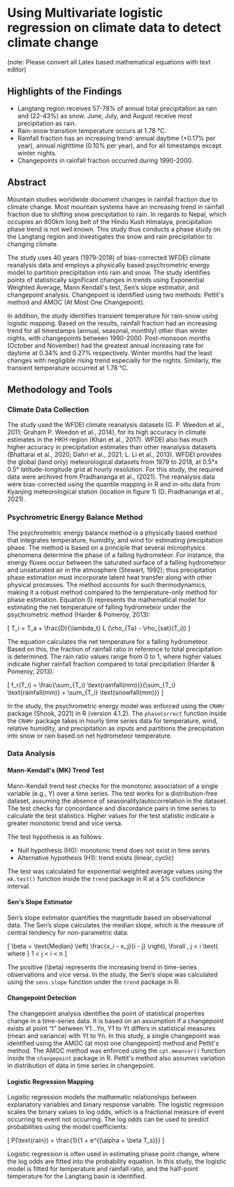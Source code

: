 
# Using Multivariate logistic regression on climate data to detect climate change
(note: Please convert all Latex based mathematical equations with text editor)

## Highlights of the Findings

- Langtang region receives 57-78% of annual total precipitation as rain and (22-43%) as snow. June, July, and August receive most precipitation as rain.
- Rain-snow transition temperature occurs at 1.78 °C.
- Rainfall fraction has an increasing trend: annual daytime (+0.17% per year), annual nighttime (0.10% per year), and for all timestamps except winter nights.
- Changepoints in rainfall fraction occurred during 1990-2000.

## Abstract

Mountain studies worldwide document changes in rainfall fraction due to climate change. Most mountain systems have an increasing trend in rainfall fraction due to shifting snow precipitation to rain. In regards to Nepal, which occupies an 800km long belt of the Hindu Kush Himalaya, precipitation phase trend is not well known. This study thus conducts a phase study on the Langtang region and investigates the snow and rain precipitation to changing climate.

The study uses 40 years (1979-2018) of bias-corrected WFDEI climate reanalysis data and employs a physically based psychrometric energy model to partition precipitation into rain and snow. The study identifies points of statistically significant changes in trends using Exponential Weighted Average, Mann Kendall's test, Sen’s slope estimator, and changepoint analysis. Changepoint is identified using two methods: Pettit's method and AMOC (At Most One Changepoint).

In addition, the study identifies transient temperature for rain-snow using logistic mapping. Based on the results, rainfall fraction had an increasing trend for all timestamps (annual, seasonal, monthly) other than winter nights, with changepoints between 1990-2000. Post-monsoon months (October and November) had the greatest annual increasing rate for daytime at 0.34% and 0.27% respectively. Winter months had the least changes with negligible rising trend especially for the nights. Similarly, the transient temperature occurred at 1.78 °C.

## Methodology and Tools

### Climate Data Collection

The study used the WFDEI climate reanalysis datasets (G. P. Weedon et al., 2011; Graham P. Weedon et al., 2014), for its high accuracy in climate estimates in the HKH region (Khan et al., 2017). WFDEI also has much higher accuracy in precipitation estimates than other reanalysis datasets (Bhattarai et al., 2020; Dahri et al., 2021; L. Li et al., 2013). WFDEI provides the global (land only) meteorological datasets from 1979 to 2018, at 0.5°x 0.5° latitude-longitude grid at hourly resolution. For this study, the required data were archived from Pradhananga et al., (2021). The reanalysis data were bias-corrected using the quantile mapping in R and in-situ data from Kyanjing meteorological station (location in figure 1) (D. Pradhananga et al., 2021).

### Psychrometric Energy Balance Method

The psychrometric energy balance method is a physically based method that integrates temperature, humidity, and wind for estimating precipitation phase. The method is based on a principle that several microphysics phenomena determine the phase of a falling hydrometeor. For instance, the energy fluxes occur between the saturated surface of a falling hydrometeor and unsaturated air in the atmosphere (Stewart, 1992); thus precipitation phase estimation must incorporate latent heat transfer along with other physical processes. The method accounts for such thermodynamics, making it a robust method compared to the temperature-only method for phase estimation. Equation (I) represents the mathematical model for estimating the net temperature of falling hydrometeor under the psychrometric method (Harder & Pomeroy, 2013):

\[ T_i = T_a + \frac{D}{\lambda_t} L (\rho_{Ta} - \rho_{sat}(T_i)) \]

The equation calculates the net temperature for a falling hydrometeor. Based on this, the fraction of rainfall ratio in reference to total precipitation is determined. The rain ratio values range from 0 to 1, where higher values indicate higher rainfall fraction compared to total precipitation (Harder & Pomeroy, 2013):

\[ f_r(T_i) = \frac{\sum_{T_i} \text{rainfall(mm)}}{\sum_{T_i} \text{rainfall(mm)} + \sum_{T_i} \text{snowfall(mm)}} \]

In the study, the psychrometric energy model was enforced using the `CRHMr` package (Shook, 2021) in R (version 4.1.2). The `phaseCorrect` function inside the `CRHMr` package takes in hourly time series data for temperature, wind, relative humidity, and precipitation as inputs and partitions the precipitation into snow or rain based on net hydrometeor temperature.

### Data Analysis

#### Mann-Kendall's (MK) Trend Test

Mann-Kendall trend test checks for the monotonic association of a single variable (e.g., Y) over a time series. The test works for a distribution-free dataset, assuming the absence of seasonality/autocorrelation in the dataset. The test checks for concordance and discordance pairs in time series to calculate the test statistics. Higher values for the test statistic indicate a greater monotonic trend and vice versa. 

The test hypothesis is as follows:

- Null hypothesis (H0): monotonic trend does not exist in time series
- Alternative hypothesis (H1): trend exists (linear, cyclic)

The test was calculated for exponential weighted average values using the `mk.test()` function inside the `trend` package in R at a 5% confidence interval.

#### Sen's Slope Estimator

Sen’s slope estimator quantifies the magnitude based on observational data. The Sen’s slope calculates the median slope, which is the measure of central tendency for non-parametric data:

\[ \beta = \text{Median} \left( \frac{x_i - x_j}{i - j} \right), \forall \, j < i \text{ where } 1 < j < i < n \]

The positive \(\beta\) represents the increasing trend in time-series observations and vice versa. In the study, the Sen’s slope was calculated using the `sens.slope` function under the `trend` package in R.

#### Changepoint Detection

The changepoint analysis identifies the point of statistical properties change in a time-series data. It is based on an assumption if a changepoint exists at point “t” between Y1...Yn, Y1 to Yt differs in statistical measures (mean and variance) with Yt to Yn. In this study, a single changepoint was identified using the AMOC (at most one changepoint) method and Pettit's method. The AMOC method was enforced using the `cpt.meanvar()` function inside the `changepoint` package in R. Pettit's method also assumes variation in distribution of data in time series in changepoint.

#### Logistic Regression Mapping

Logistic regression models the mathematic relationships between explanatory variables and binary response variable. The logistic regression scales the binary values to log odds, which is a fractional measure of event occurring to event not occurring. The log odds can be used to predict probabilities using the model coefficients:

\[ P(\text{rain}) = \frac{1}{1 + e^{(\alpha + \beta T_s)}} \]

Logistic regression is often used in estimating phase point change, where the log odds are fitted into the probability equation. In this study, the logistic model is fitted for temperature and rainfall ratio, and the half-point temperature for the Langtang basin is identified.


